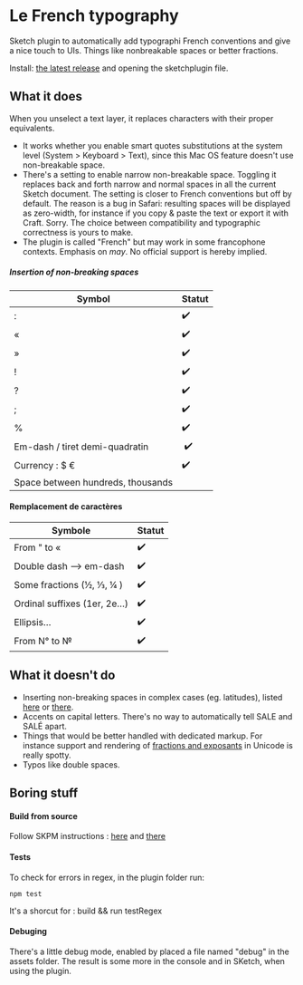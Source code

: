 # Le French typography

Sketch plugin to automatically add typographi French conventions and give a nice touch to UIs. Things like nonbreakable spaces or better fractions.

Install: [the latest release](https://github.com/Saint-loup/french-typography/releases/latest) and opening the sketchplugin file.


##  What it does

When you unselect a text layer, it replaces characters with their proper equivalents. 

* It works whether you enable smart quotes substitutions at the system level (System > Keyboard > Text), since this Mac OS feature doesn't use non-breakable space.
* There's a setting to enable narrow non-breakable space. Toggling it replaces back and forth narrow and normal spaces in all the current Sketch document. The setting is closer to French conventions but off by default. The reason is a bug in Safari: resulting spaces will be displayed as zero-width, for instance if you copy & paste the text or export it with Craft. Sorry. The choice between compatibility and typographic correctness is yours to make.
* The plugin is called "French" but may work in some francophone contexts. Emphasis on *may*. No official support is hereby implied.


##### Insertion of non-breaking spaces

| Symbol                 | Statut |
| --------------------- | ------- |
| :                     |    ✔️   |
| «                     |    ✔️   |
| »                     |    ✔️ ️  |
| !                     |    ✔️   |
| ?                     |    ✔️   |
| ;                     |    ✔️   |
| %                     |    ✔️   |
| Em-dash / tiret demi-quadratin      |    ️ ✔️   |
| Currency :  $ €        |     ✔️    |
| Space between hundreds, thousands  |         |


#### Remplacement de caractères

| Symbole                      | Statut |
| ---------------------------- | ------ |
| From " to «                |     ✔️️️    |
| Double dash --> em-dash       |  ✔️    |
| Some fractions (½, ⅓, ¼ ) | ✔️   |
| Ordinal suffixes (1er, 2e…)|  ✔️️   |
| Ellipsis…   |   ✔️   |
| From N° to №                     |    ✔️️️  |


## What it doesn't do


* Inserting non-breaking spaces in complex cases (eg. latitudes), listed [here](https://www.btb.termiumplus.gc.ca/tpv2guides/guides/chroniq/index-fra.html?lang=fra&lettr=indx_autr8cDRJ-6fjpl0&page=9ouqyIer24Kc.html) or [there](https://en.wikipedia.org/wiki/Wikipedia:Manual_of_Style#Non-breaking_spaces).
* Accents on capital letters. There's no way to automatically tell SALE and SALÉ apart.
* Things that would be better handled with dedicated markup. For instance support and rendering of [fractions and exposants](https://en.wikipedia.org/wiki/Unicode_subscripts_and_superscripts#Superscripts_and_subscripts_block) in Unicode is really spotty.
* Typos like double spaces.


## Boring stuff

#### Build from source

Follow SKPM instructions : [here](https://skpm.io/help/) and [there](https://developer.sketchapp.com/guides/)

#### Tests

To check for errors in regex, in the plugin folder run:

`npm test`

It's a shorcut for : 
build && <sketchTool path> run <plugin path> testRegex

#### Debuging

There's a little debug mode, enabled by placed a file named "debug" in the assets folder. The result is some more in the console and in SKetch, when using the plugin. 
